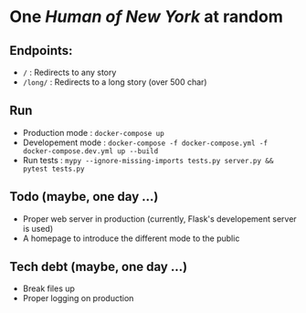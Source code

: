 One _Human of New York_ at random
=

Endpoints:
--

- `/` : Redirects to any story
- `/long/` : Redirects to a long story (over 500 char)

Run
--

- Production mode : `docker-compose up`
- Developement mode : `docker-compose -f docker-compose.yml -f docker-compose.dev.yml up --build`
- Run tests : `mypy --ignore-missing-imports tests.py server.py && pytest tests.py`

Todo (maybe, one day ...)
--

- Proper web server in production (currently, Flask's developement server is used)
- A homepage to introduce the different mode to the public

Tech debt (maybe, one day ...)
--

- Break files up
- Proper logging on production
